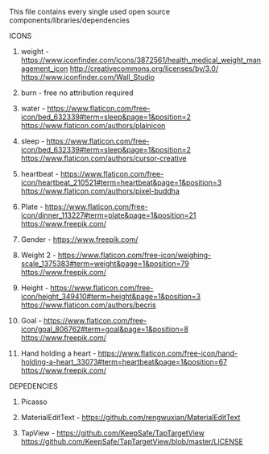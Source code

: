 This file contains every single used open source components/libraries/dependencies

ICONS

1. weight - https://www.iconfinder.com/icons/3872561/health_medical_weight_management_icon 
http://creativecommons.org/licenses/by/3.0/
https://www.iconfinder.com/Wall_Studio

2. burn - free no attribution required

3. water - https://www.flaticon.com/free-icon/bed_632339#term=sleep&page=1&position=2
https://www.flaticon.com/authors/plainicon

4. sleep - https://www.flaticon.com/free-icon/bed_632339#term=sleep&page=1&position=2
https://www.flaticon.com/authors/cursor-creative

5. heartbeat - https://www.flaticon.com/free-icon/heartbeat_210521#term=heartbeat&page=1&position=3
https://www.flaticon.com/authors/pixel-buddha

6. Plate - https://www.flaticon.com/free-icon/dinner_113227#term=plate&page=1&position=21
https://www.freepik.com/

7. Gender - https://www.freepik.com/

8. Weight 2 - https://www.flaticon.com/free-icon/weighing-scale_1375383#term=weight&page=1&position=79
https://www.freepik.com/

9. Height - https://www.flaticon.com/free-icon/height_349410#term=height&page=1&position=3
https://www.flaticon.com/authors/becris

10. Goal - https://www.flaticon.com/free-icon/goal_806762#term=goal&page=1&position=8
https://www.freepik.com/

11. Hand holding a heart - https://www.flaticon.com/free-icon/hand-holding-a-heart_33073#term=heartbeat&page=1&position=67
https://www.freepik.com/

DEPEDENCIES 

1. Picasso

2. MaterialEditText - https://github.com/rengwuxian/MaterialEditText

3. TapView - https://github.com/KeepSafe/TapTargetView
https://github.com/KeepSafe/TapTargetView/blob/master/LICENSE

